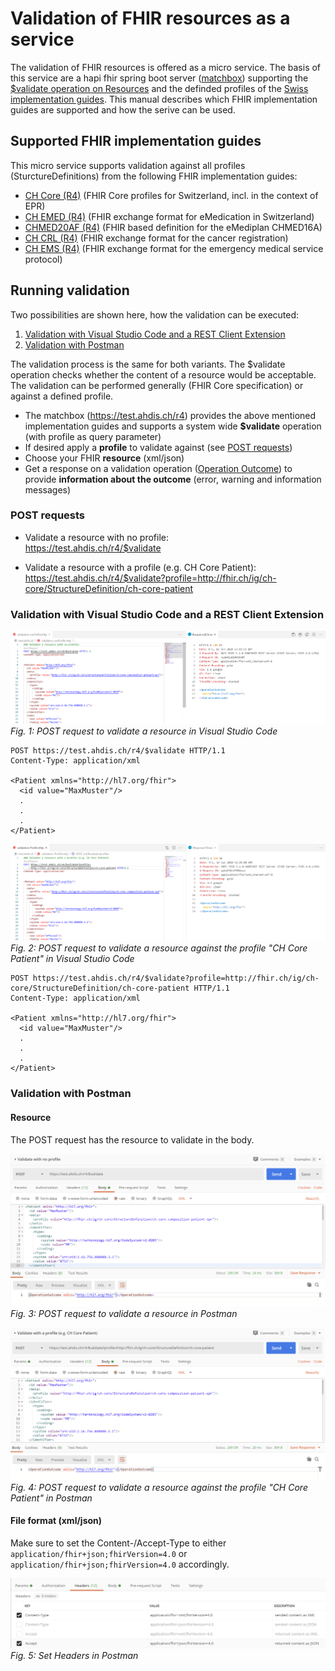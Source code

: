 # Validation of FHIR resources as a service

The validation of FHIR resources is offered as a micro service. The basis of this service are a hapi fhir spring boot server ([matchbox](https://github.com/ahdis/matchbox)) supporting the [$validate operation on Resources](https://www.hl7.org/fhir/resource-operation-validate.html) and the definded profiles of the [Swiss implementation guides](http://fhir.ch/).
This manual describes which FHIR implementation guides are supported and how the serive can be used. 

## Supported FHIR implementation guides
This micro service supports validation against all profiles (SturctureDefinitions) from the following FHIR implementation guides:

* [CH Core (R4)](http://fhir.ch/ig/ch-core/index.html) (FHIR Core profiles for Switzerland, incl. in the context of EPR)   
* [CH EMED (R4)](http://fhir.ch/ig/ch-emed/index.html) (FHIR exchange format for eMedication in Switzerland)
* [CHMED20AF (R4)](http://chmed20af.emediplan.ch/) (FHIR based definition for the eMediplan CHMED16A)
* [CH CRL (R4)](http://fhir.ch/ig/ch-crl/index.html) (FHIR exchange format for the cancer registration)
* [CH EMS (R4)](http://fhir.ch/ig/ch-ems/index.html) (FHIR exchange format for the emergency medical service protocol) 


## Running validation

Two possibilities are shown here, how the validation can be executed:
1. [Validation with Visual Studio Code and a REST Client Extension](#validation-with-visual-studio-code-and-a-rest-client-extension)
2. [Validation with Postman](#validation-with-postman)

The validation process is the same for both variants. The $validate operation checks whether the content of a resource would be acceptable. The validation can be performed generally (FHIR Core specification) or against a defined profile.

* The matchbox (https://test.ahdis.ch/r4) provides the above mentioned implementation guides and supports a system wide **$validate** operation (with profile as query parameter)
* If desired apply a **profile** to validate against (see [POST requests](#post-requests))
* Choose your FHIR **resource** (xml/json)
* Get a response on a validation operation ([Operation Outcome](https://www.hl7.org/fhir/operationoutcome.html)) to provide **information about the outcome** (error, warning and information messages)

### POST requests

* Validate a resource with no profile:   
   https://test.ahdis.ch/r4/$validate

* Validate a resource with a profile (e.g. CH Core Patient):   
   https://test.ahdis.ch/r4/$validate?profile=http://fhir.ch/ig/ch-core/StructureDefinition/ch-core-patient


### Validation with Visual Studio Code and a REST Client Extension
![POST request](https://github.com/ahdis/test.ahdis.ch/blob/master/images/Validation-noProfile-VSCode.png)
*Fig. 1: POST request to validate a resource in Visual Studio Code*

```
POST https://test.ahdis.ch/r4/$validate HTTP/1.1
Content-Type: application/xml

<Patient xmlns="http://hl7.org/fhir">
  <id value="MaxMuster"/>
  .
  .
  .
</Patient>
```

![POST request](https://github.com/ahdis/test.ahdis.ch/blob/master/images/Validation-Profile-VSCode.png)
*Fig. 2: POST request to validate a resource against the profile "CH Core Patient" in Visual Studio Code*

```
POST https://test.ahdis.ch/r4/$validate?profile=http://fhir.ch/ig/ch-core/StructureDefinition/ch-core-patient HTTP/1.1
Content-Type: application/xml

<Patient xmlns="http://hl7.org/fhir">
  <id value="MaxMuster"/>
  .
  .
  .
</Patient>
```

### Validation with Postman

#### Resource
The POST request has the resource to validate in the body.

![POST request](https://github.com/ahdis/test.ahdis.ch/blob/master/images/Validation-noProfile.png)
*Fig. 3: POST request to validate a resource in Postman*

![POST request](https://github.com/ahdis/test.ahdis.ch/blob/master/images/Validation-Profile.png)
*Fig. 4: POST request to validate a resource against the profile "CH Core Patient" in Postman*

#### File format (xml/json)
Make sure to set the Content-/Accept-Type to either `application/fhir+json;fhirVersion=4.0` or `application/fhir+json;fhirVersion=4.0` accordingly.

![Headers](https://github.com/ahdis/test.ahdis.ch/blob/master/images/Transformation-Headers.png)
*Fig. 5: Set Headers in Postman*